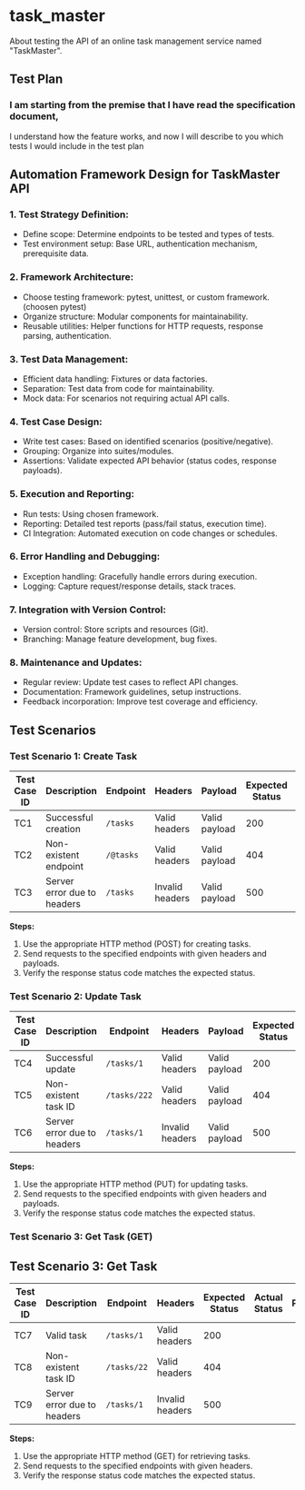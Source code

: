 # task_master
About testing the API of an online task management service named "TaskMaster". 
## Test Plan

### I am starting from the premise that I have read the specification document, 
I understand how the feature works, and now I will describe to you which tests I would include in the test plan

## Automation Framework Design for TaskMaster API

### 1. Test Strategy Definition:
- Define scope: Determine endpoints to be tested and types of tests.
- Test environment setup: Base URL, authentication mechanism, prerequisite data.

### 2. Framework Architecture:
- Choose testing framework: pytest, unittest, or custom framework. (choosen pytest)
- Organize structure: Modular components for maintainability.
- Reusable utilities: Helper functions for HTTP requests, response parsing, authentication.

### 3. Test Data Management:
- Efficient data handling: Fixtures or data factories.
- Separation: Test data from code for maintainability.
- Mock data: For scenarios not requiring actual API calls.

### 4. Test Case Design:
- Write test cases: Based on identified scenarios (positive/negative).
- Grouping: Organize into suites/modules.
- Assertions: Validate expected API behavior (status codes, response payloads).

### 5. Execution and Reporting:
- Run tests: Using chosen framework.
- Reporting: Detailed test reports (pass/fail status, execution time).
- CI Integration: Automated execution on code changes or schedules.

### 6. Error Handling and Debugging:
- Exception handling: Gracefully handle errors during execution.
- Logging: Capture request/response details, stack traces.

### 7. Integration with Version Control:
- Version control: Store scripts and resources (Git).
- Branching: Manage feature development, bug fixes.

### 8. Maintenance and Updates:
- Regular review: Update test cases to reflect API changes.
- Documentation: Framework guidelines, setup instructions.
- Feedback incorporation: Improve test coverage and efficiency.

## Test Scenarios

### Test Scenario 1: Create Task

| Test Case ID | Description                 | Endpoint  | Headers          | Payload          | Expected Status | Actual Status | Pass/Fail | Notes |
|--------------|-----------------------------|-----------|------------------|------------------|-----------------|---------------|-----------|-------|
| TC1          | Successful creation         | `/tasks`  | Valid headers    | Valid payload    | 200             |               |           |       |
| TC2          | Non-existent endpoint       | `/@tasks` | Valid headers    | Valid payload    | 404             |               |           |       |
| TC3          | Server error due to headers | `/tasks`  | Invalid headers  | Valid payload    | 500             |               |           |       |

**Steps:**
1. Use the appropriate HTTP method (POST) for creating tasks.
2. Send requests to the specified endpoints with given headers and payloads.
3. Verify the response status code matches the expected status.

### Test Scenario 2: Update Task

| Test Case ID | Description                 | Endpoint       | Headers          | Payload          | Expected Status | Actual Status | Pass/Fail | Notes |
|--------------|-----------------------------|----------------|------------------|------------------|-----------------|---------------|-----------|-------|
| TC4          | Successful update           | `/tasks/1`     | Valid headers    | Valid payload    | 200             |               |           |       |
| TC5          | Non-existent task ID        | `/tasks/222`   | Valid headers    | Valid payload    | 404             |               |           |       |
| TC6          | Server error due to headers | `/tasks/1`     | Invalid headers  | Valid payload    | 500             |               |           |       |

**Steps:**
1. Use the appropriate HTTP method (PUT) for updating tasks.
2. Send requests to the specified endpoints with given headers and payloads.
3. Verify the response status code matches the expected status.


### Test Scenario 3: Get Task (GET)


## Test Scenario 3: Get Task

| Test Case ID | Description                 | Endpoint       | Headers          | Expected Status | Actual Status | Pass/Fail | Notes |
|--------------|-----------------------------|----------------|------------------|-----------------|---------------|-----------|-------|
| TC7          | Valid task                  | `/tasks/1`     | Valid headers    | 200             |               |           |       |
| TC8          | Non-existent task ID        | `/tasks/22`    | Valid headers    | 404             |               |           |       |
| TC9          | Server error due to headers | `/tasks/1`     | Invalid headers  | 500             |               |           |       |

**Steps:**
1. Use the appropriate HTTP method (GET) for retrieving tasks.
2. Send requests to the specified endpoints with given headers.
3. Verify the response status code matches the expected status.


